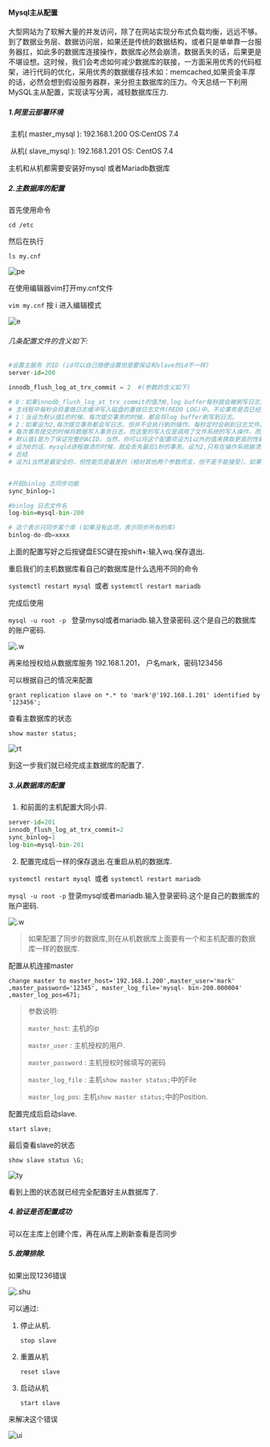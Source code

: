 #### Mysql主从配置

​	大型网站为了软解大量的并发访问，除了在网站实现分布式负载均衡，远远不够。到了数据业务层、数据访问层，如果还是传统的数据结构，或者只是单单靠一台服务器扛，如此多的数据库连接操作，数据库必然会崩溃，数据丢失的话，后果更是不堪设想。这时候，我们会考虑如何减少数据库的联接，一方面采用优秀的代码框架，进行代码的优化，采用优秀的数据缓存技术如：memcached,如果资金丰厚的话，必然会想到假设服务器群，来分担主数据库的压力。今天总结一下利用MySQL主从配置，实现读写分离，减轻数据库压力.

##### 1.阿里云部署环境

​	主机( master_mysql ): 192.168.1.200  	OS:CentOS 7.4

​	从机( slave_mysql ):     192.168.1.201     	OS: CentOS 7.4

主机和从机都需要安装好mysql 或者Mariadb数据库



##### 2.主数据库的配置

首先使用命令 

`cd /etc`

然后在执行

 `ls my.cnf`

![pe](/Users/lizhonglin/Desktop/mysql/1pez.png)

在使用编辑器vim打开my.cnf文件

`vim my.cnf` 按 i 进入编辑模式

![e](/Users/lizhonglin/Desktop/mysql/2ee.png)



###### 几条配置文件的含义如下:

```python
#设置主服务 的ID (id可以自己随便设置但是要保证和slave的id不一样)
server-id=200 

innodb_flush_log_at_trx_commit = 2  #(参数的含义如下)

# 0：如果innodb_flush_log_at_trx_commit的值为0,log buffer每秒就会被刷写日志文件到磁盘，提交事务的时候不做任何操作（执行是由mysql的master thread线程来执行的。
# 主线程中每秒会将重做日志缓冲写入磁盘的重做日志文件(REDO LOG)中。不论事务是否已经提交）默认的日志文件是ib_logfile0,ib_logfile1
# 1：当设为默认值1的时候，每次提交事务的时候，都会将log buffer刷写到日志。
# 2：如果设为2,每次提交事务都会写日志，但并不会执行刷的操作。每秒定时会刷到日志文件。要注意的是，并不能保证100%每秒一定都会刷到磁盘，这要取决于进程的调度。
# 每次事务提交的时候将数据写入事务日志，而这里的写入仅是调用了文件系统的写入操作，而文件系统是有 缓存的，所以这个写入并不能保证数据已经写入到物理磁盘
# 默认值1是为了保证完整的ACID。当然，你可以将这个配置项设为1以外的值来换取更高的性能，但是在系统崩溃的时候，你将会丢失1秒的数据。
# 设为0的话，mysqld进程崩溃的时候，就会丢失最后1秒的事务。设为2,只有在操作系统崩溃或者断电的时候才会丢失最后1秒的数据。InnoDB在做恢复的时候会忽略这个值。
# 总结
# 设为1当然是最安全的，但性能页是最差的（相对其他两个参数而言，但不是不能接受）。如果对数据一致性和完整性要求不高，完全可以设为2，如果只最求性能，例如高并发写的日志服务器，设为0来获得更高性能


#开启binlog 志同步功能
sync_binlog=1 

#binlog 日志文件名
log-bin=mysql-bin-200 

# 这个表示只同步某个库 (如果没有此项，表示同步所有的库)
binlog-do-db=xxxx 
```

上面的配置写好之后按键盘ESC键在按shift+:输入wq.保存退出.

重启我们的主机数据库看自己的数据库是什么选用不同的命令

`systemctl restart mysql `或者 `systemctl restart mariadb`  

完成后使用

`mysql -u root -p `  登录mysql或者mariadb.输入登录密码.这个是自己的数据库的账户密码.

![.w](/Users/lizhonglin/Desktop/mysql/3.we.png)

再来给授权给从数据库服务 192.168.1.201， 户名mark，密码123456  

可以根据自己的情况来配置

`grant replication slave on *.* to 'mark'@'192.168.1.201' identified by '123456';` 

查看主数据库的状态

`show master status;`

![rt](/Users/lizhonglin/Desktop/mysql/4rty.png)

到这一步我们就已经完成主数据库的配置了.



##### 3.从数据库的配置

1. 和前面的主机配置大同小异.

```python
server-id=201 
innodb_flush_log_at_trx_commit=2 
sync_binlog=1 
log-bin=mysql-bin-201
```

2. 配置完成后一样的保存退出.在重启从机的数据库.

`systemctl restart mysql `或者 `systemctl restart mariadb`  

`mysql -u root -p`  登录mysql或者mariadb.输入登录密码.这个是自己的数据库的账户密码.

![.w](/Users/lizhonglin/Desktop/mysql/3.we.png)



> 如果配置了同步的数据库,则在从机数据库上面要有一个和主机配置的数据库一样的数据库.

配置从机连接master

`change master to master_host='192.168.1.200',master_user='mark' ,master_password='12345', master_log_file='mysql- bin-200.000004' ,master_log_pos=671;`

>参数说明:
>
>`master_host`: 主机的ip
>
>`master_user` : 主机授权的用户.
>
>`master_password` : 主机授权时候填写的密码
>
>`master_log_file` : 主机`show master status;`中的File
>
>`master_log_pos`: 主机`show master status;`中的Position.

配置完成后启动slave.

`start slave;`			

最后查看slave的状态

`show slave status \G;`	

![ty](/Users/lizhonglin/Desktop/mysql/5tyu.png)

看到上图的状态就已经完全配置好主从数据库了.

##### 4.验证是否配置成功

可以在主库上创建个库，再在从库上刷新查看是否同步



##### 5.故障排除.

如果出现1236错误

![.shu](/Users/lizhonglin/Desktop/mysql/6.shuj.png)

可以通过:

1. 停止从机. 

   `stop slave` 

2. 重置从机

   `reset slave`

3. 启动从机

   `start slave`

来解决这个错误

![ui](/Users/lizhonglin/Desktop/mysql/7uio.png)